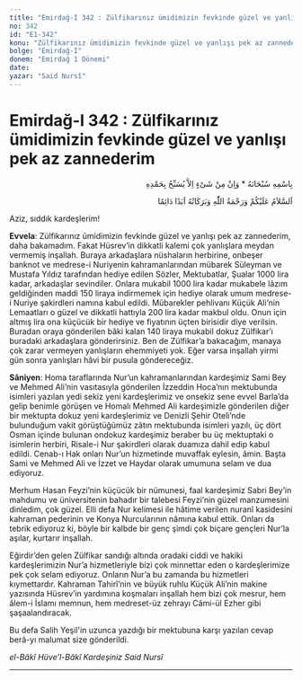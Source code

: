 ```yaml
---
title: "Emirdağ-I 342 : Zülfikarınız ümidimizin fevkinde güzel ve yanlışı pek az zannederim"
no: 342
id: "E1-342"
konu: "Zülfikarınız ümidimizin fevkinde güzel ve yanlışı pek az zannederim"
bolge: "Emirdağ-I"
donem: "Emirdağ 1 Dönemi"
date: 
yazar: "Said Nursî"
---
```


# Emirdağ-I 342 : Zülfikarınız ümidimizin fevkinde güzel ve yanlışı pek az zannederim

<p class="arabic" dir="rtl" title="Meal: “Subhân Allah’ın adıyla” * “Hiçbir şey yoktur ki O'nu hamd ile tesbih etmesin” [İsrâ 17:44]">بِاسْمِهِ سُبْحَانَهُ * وَاِنْ مِنْ شَىْءٍ اِلاَّ يُسَبِّحُ بِحَمْدِهِ</p>

<p class="arabic" dir="rtl" title="Meal: “Allah’ın selâmı, rahmeti ve bereketleri, ebedî ve dâimî olarak üzerinize olsun.”">اَلسَّلاَمُ عَلَيْكُمْ وَرَحْمَةُ اللّٰهِ وَبَرَكَاتُهُ اَبَدًا دَائِمًا</p>

Aziz, sıddık kardeşlerim!

**Evvela**: Zülfikarınız ümidimizin fevkinde güzel ve yanlışı pek az zannederim, daha bakamadım. Fakat Hüsrev’in dikkatli kalemi çok yanlışlara meydan vermemiş inşallah. Buraya arkadaşlara nüshaların herbirine, onbeşer banknot ve medrese-i Nuriyenin kahramanlarından mübarek Süleyman ve Mustafa Yıldız tarafından hediye edilen Sözler, Mektubatlar, Şualar 1000 lira kadar, arkadaşlar sevindiler. Onlara mukabil 1000 lira kadar mukabele lâzım geldiğinden maddi 150 liraya indirmemek için hediye olarak umum medrese-i Nuriye şakirdleri namına kabul edildi. Mübarekler pehlivanı Küçük Ali’nin Lemaatları o güzel ve dikkatli hattıyla 200 lira kadar makbul oldu. Onun için altmış lira ona küçücük bir hediye ve fiyatının üçten birisidir diye verilsin. Buradan oraya gönderilen bâki kalan 140 liraya mukabil dokuz Zülfikar’ı buradaki arkadaşlara gönderirsiniz. Ben de Zülfikar’a bakacağım, manaya çok zarar vermeyen yanlışların ehemmiyeti yok. Eğer varsa inşallah yirmi gün sonra yanlışları hâvi bir pusula göndereceğiz.

**Sâniyen**: Homa taraflarında Nur’un kahramanlarından kardeşimiz Sami Bey ve Mehmed Ali’nin vasıtasıyla gönderilen İzzeddin Hoca’nın mektubunda isimleri yazılan yedi sekiz yeni kardeşlerimiz ve onsekiz sene evvel Barla’da gelip benimle görüşen ve Homalı Mehmed Ali kardeşimizle gönderilen diğer bir mektupta dokuz yeni kardeşlerimiz ve Denizli Şehir Oteli’nde bulunduğum vakit görüştüğümüz zâtın mektubunda isimleri yazılı, üç dört Osman içinde bulunan ondokuz kardeşimiz beraber bu üç mektuptaki o isimlerin herbiri, Risale-i Nur şakirdleri olarak duamıza dahil edip kabul edildi. Cenab-ı Hak onları Nur’un hizmetinde muvaffak eylesin, âmin. Başta Sami ve Mehmed Ali ve İzzet ve Haydar olarak umumuna selam ve dua ediyoruz.

Merhum Hasan Feyzi’nin küçücük bir nümunesi, faal kardeşimiz Sabri Bey’in mahdumu ve üniversitenin bahadır bir talebesi Feyzi’nin güzel manzumesini dinledim, çok güzel. Elli defa Nur kelimesi ile hâtime verilen nuranî kasidesini kahraman pederinin ve Konya Nurcularının nâmına kabul ettik. Onları da tebrik ediyoruz ki, böyle bir kalbde bir genç şimdi çok biçare gençleri Nur’la aşılar, kurtarır inşallah.

Eğirdir’den gelen Zülfikar sandığı altında oradaki ciddi ve hakiki kardeşlerimizin Nur’a hizmetleriyle bizi çok minnettar eden o kardeşlerimize pek çok selam ediyoruz. Onların Nur’a bu zamanda bu hizmetleri kıymettardır. Kahraman Tahirî’nin ve büyük ruhlu Küçük Ali’nin makine yazısında Hüsrev’in yardımına koşmaları inşallah hem bizi çok mesrur, hem âlem-i İslamı memnun, hem medreset-üz zehrayı Câmi-ül Ezher gibi şaşaalandıracak.

Bu defa Salih Yeşil'in uzunca yazdığı bir mektubuna karşı yazılan cevap berâ-yı malumat size gönderildi.

*el-Bâkî Hüve’l-Bâkî*
*Kardeşiniz*
*Said Nursî*

[^1]: Kastamonu’da Çaycı Emin’in ve Feyzi’nin yanında, benim orada kalan Hizb-i Nuriye kaç nüshası varsa, orada çok lüzumu yoksa bana gönderilsin. Burada lüzumu var. Onları ve orayı hiç unutmadığım gibi de çok merak ediyorum. Kardeşiniz Said Nursî

***

